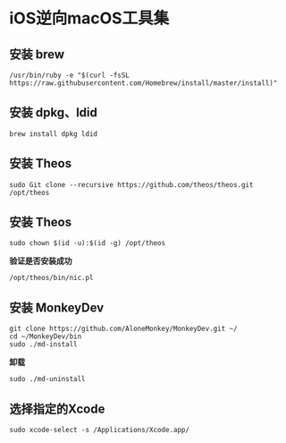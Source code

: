 # iOS逆向macOS工具集

## 安装 brew

    /usr/bin/ruby -e "$(curl -fsSL https://raw.githubusercontent.com/Homebrew/install/master/install)"

## 安装 dpkg、ldid

    brew install dpkg ldid

## 安装 Theos

    sudo Git clone --recursive https://github.com/theos/theos.git /opt/theos

## 安装 Theos

    sudo chown $(id -u):$(id -g) /opt/theos
**验证是否安装成功**

    /opt/theos/bin/nic.pl

## 安装 MonkeyDev

    git clone https://github.com/AloneMonkey/MonkeyDev.git ~/
    cd ~/MonkeyDev/bin
    sudo ./md-install

**卸载**

    sudo ./md-uninstall

## 选择指定的Xcode

    sudo xcode-select -s /Applications/Xcode.app/
